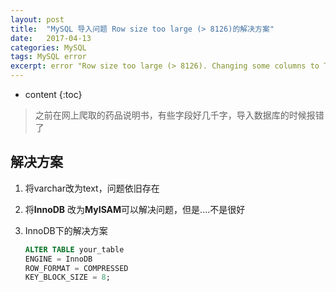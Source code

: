 ```yaml
---
layout: post
title:  "MySQL 导入问题 Row size too large (> 8126)的解决方案"
date:   2017-04-13
categories: MySQL
tags: MySQL error
excerpt: error "Row size too large (> 8126). Changing some columns to TEXT or BLOB or using ROW_FORMAT=DYNAMIC or ROW_FORMAT=COMPRESSED may help. In current row format, BLOB prefix of 768 bytes is stored inline."
---
```


* content
{:toc}


> 之前在网上爬取的药品说明书，有些字段好几千字，导入数据库的时候报错了



## 解决方案


1. 将varchar改为text，问题依旧存在

2. 将**InnoDB** 改为**MyISAM**可以解决问题，但是....不是很好

3. InnoDB下的解决方案

   ```sql
   ALTER TABLE your_table
   ENGINE = InnoDB
   ROW_FORMAT = COMPRESSED
   KEY_BLOCK_SIZE = 8;
   ```

   ​


